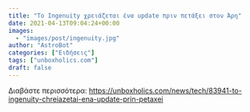 ```yaml
---
title: "Το Ingenuity χρειάζεται ένα update πριν πετάξει στον Άρη"
date: 2021-04-13T09:04:24+00:00
images:
  - "images/post/ingenuity.jpg"
author: "AstroBot"
categories: ["Ειδήσεις"]
tags: ["unboxholics.com"]
draft: false
---
```




Διαβάστε περισσότερα: https://unboxholics.com/news/tech/83941-to-ingenuity-chreiazetai-ena-update-prin-petaxei
